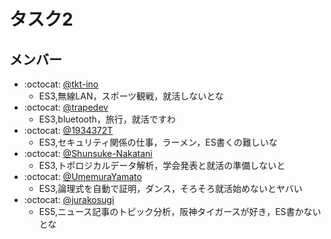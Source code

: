 # タスク2

## メンバー
- :octocat: [@tkt-ino](https://github.com/tkt-ino) 
  - ES3,無線LAN，スポーツ観戦，就活しないとな
- :octocat: [@trapedev](https://github.com/trapedev) 
  - ES3,bluetooth，旅行，就活ですわ
- :octocat: [@1934372T](https://github.com/1934372T) 
  - ES3,セキュリティ関係の仕事，ラーメン，ES書くの難しいな
- :octocat: [@Shunsuke-Nakatani](https://github.com/Shunsuke-Nakatani) 
  - ES3,トポロジカルデータ解析，学会発表と就活の準備しないと
- :octocat: [@UmemuraYamato](https://github.com/UmemuraYamato) 
  - ES3,論理式を自動で証明，ダンス，そろそろ就活始めないとヤバい
- :octocat: [@jurakosugi](https://github.com/jurakosugi) 
  - ES5,ニュース記事のトピック分析，阪神タイガースが好き，ES書かないとな